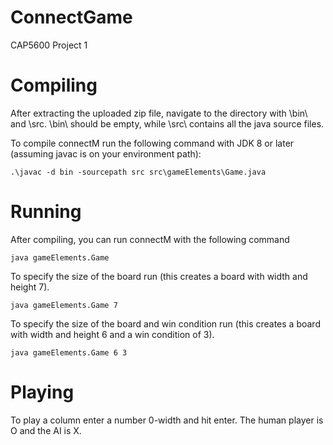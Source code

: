 # ConnectGame
CAP5600 Project 1

# Compiling
After extracting the uploaded zip file, navigate to the directory with \bin\ and \src\.
\bin\ should be empty, while \src\ contains all the java source files.

To compile connectM run the following command with JDK 8 or later (assuming javac is on your environment path):

`.\javac -d bin -sourcepath src src\gameElements\Game.java`


# Running
After compiling, you can run connectM with the following command

`java gameElements.Game `


To specify the size of the board run (this creates a board with width and height 7).

`java gameElements.Game 7`


To specify the size of the board and win condition run (this creates a board with width and height 6 and a win condition of 3).

`java gameElements.Game 6 3`


# Playing
To play a column enter a number 0-width and hit enter. The human player is O and the AI is X.
